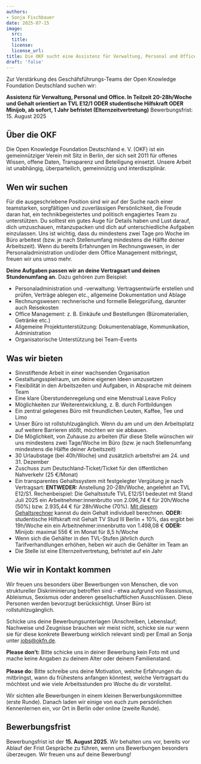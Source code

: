```yaml
---
authors:
- Sonja Fischbauer
date: 2025-07-15
image:
  src:
  title: 
  license: 
  license_url: 
title: Die OKF sucht eine Assistenz für Verwaltung, Personal und Office in Teilzeit, stud. Hilfskraft oder Minijob, ab sofort, 1 Jahr befristet (Elternzeitvertretung)
draft: 'false'
---
```


Zur Verstärkung des Geschäfsführungs-Teams der Open Knowledge Foundation Deutschland suchen wir:

**Assistenz für Verwaltung, Personal und Office. In Teilzeit 20-28h/Woche und Gehalt orientiert an TVL E12/1 ODER studentische Hilfskraft ODER Minijob, ab sofort, 1 Jahr befristet (Elternzeitvertretung)** Bewerbungsfrist: 15. August 2025

## Über die OKF

Die Open Knowledge Foundation Deutschland e. V. (OKF) ist ein gemeinnütziger Verein mit Sitz in Berlin, der sich seit 2011 für offenes Wissen, offene Daten, Transparenz und Beteiligung einsetzt. Unsere Arbeit ist unabhängig, überparteilich, gemeinnützig und interdisziplinär.

## Wen wir suchen

Für die ausgeschriebene Position sind wir auf der Suche nach einer teamstarken, sorgfältigen und zuverlässigen Persönlichkeit, die Freude daran hat, ein technikbegeistertes und politisch engagiertes Team zu unterstützen. Du solltest ein gutes Auge für Details haben und Lust darauf, dich umzuschauen, mitanzupacken und dich auf unterschiedliche Aufgaben einzulassen.
Uns ist wichtig, dass du mindestens zwei Tage pro Woche im Büro arbeitest (bzw. je nach Stellenumfang mindestens die Hälfte deiner Arbeitszeit). Wenn du bereits Erfahrungen im Rechnungswesen, in der Personaladministration und/oder dem Office Management mitbringst, freuen wir uns umso mehr.

**Deine Aufgaben passen wir an deine Vertragsart und deinen Stundenumfang an.**  Dazu gehören zum Beispiel: 

* Personaladministration und -verwaltung: Vertragsentwürfe erstellen und prüfen, Verträge ablegen etc., allgemeine Dokumentation und Ablage
* Rechnungswesen: rechnerische und formelle Belegprüfung, darunter auch Reisekosten
* Office Management: z. B. Einkäufe und Bestellungen (Büromaterialien, Getränke etc.) 
* Allgemeine Projektunterstützung: Dokumentenablage, Kommunikation, Administration
* Organisatorische Unterstützung bei Team-Events


## Was wir bieten
* Sinnstiftende Arbeit in einer wachsenden Organisation
* Gestaltungsspielraum, um deine eigenen Ideen umzusetzen
* Flexibilität in den Arbeitszeiten und Aufgaben, in Absprache mit deinem Team
* Eine klare Überstundenregelung und eine Menstrual Leave Policy 
* Möglichkeiten zur Weiterentwicklung, z. B. durch Fortbildungen
* Ein zentral gelegenes Büro mit freundlichen Leuten, Kaffee, Tee und Limo
* Unser Büro ist rollstuhlzugänglich. Wenn du am und um den Arbeitsplatz auf weitere Barrieren stößt, möchten wir sie abbauen.
* Die Möglichkeit, von Zuhause zu arbeiten (für diese Stelle wünschen wir uns mindestens zwei Tage/Woche im Büro (bzw. je nach Stellenumfang mindestens die Hälfte deiner Arbeitszeit)
* 30 Urlaubstage (bei 40h/Woche) und zusätzlich arbeitsfrei am 24. und 31. Dezember
* Zuschuss zum Deutschland-Ticket/Ticket für den öffentlichen Nahverkehr (25 €/Monat)
* Ein transparentes Gehaltssystem mit festgelegter Vergütung je nach Vertragsart: **ENTWEDER:** Anstellung 20-28h/Woche, angelehnt an TVL E12/S1. Rechenbeispiel: Die Gehaltsstufe TVL E12/S1 bedeutet mit Stand Juli 2025 ein Arbeitnehmer:innenbrutto von 2.096,74 € für 20h/Woche (50%) bzw. 2.935,44 € für 28h/Woche (70%). [Mit diesem Gehaltsrechner](https://oeffentlicher-dienst.info/c/t/rechner/tv-l/west?id=tv-l-2025) kannst du dein Gehalt individuell berechnen. **ODER:** studentische Hilfskraft mit Gehalt TV Stud III Berlin + 10%, das ergibt bei 19h/Woche ein ein Arbeitnehmer:innenbrutto von 1.498,08 € **ODER:** Minijob: maximal 556 € im Monat für 8,5 h/Woche
*	Wenn sich die Gehälter in den TVL-Stufen jährlich durch Tarifverhandlungen erhöhen, heben wir auch die Gehälter im Team an 
*	Die Stelle ist eine Elternzeitvertretung, befristet auf ein Jahr

## Wie wir in Kontakt kommen

Wir freuen uns besonders über Bewerbungen von Menschen, die von struktureller Diskriminierung betroffen sind – etwa aufgrund von Rassismus, Ableismus, Sexismus oder anderen gesellschaftlichen Ausschlüssen. Diese Personen werden bevorzugt berücksichtigt. Unser Büro ist rollstuhlzugänglich.

Schicke uns deine Bewerbungsunterlagen (Anschreiben, Lebenslauf; Nachweise und Zeugnisse brauchen wir meist nicht, schicke sie nur wenn sie für diese konkrete Bewerbung wirklich relevant sind) per Email an Sonja unter jobs@okfn.de.

**Please don’t:** Bitte schicke uns in deiner Bewerbung kein Foto mit und mache keine Angaben zu deinem Alter oder deinem Familienstand.<br> <br>
**Please do:** Bitte schreibe uns deine Motivation, welche Erfahrungen du mitbringst, wann du frühestens anfangen könntest, welche Vertragsart du möchtest und wie viele Arbeitsstunden pro Woche du dir vorstellst. 

Wir sichten alle Bewerbungen in einem kleinen Berwerbungskommittee (erste Runde). Danach laden wir einige von euch zum persönlichen Kennenlernen ein, vor Ort in Berlin oder online (zweite Runde).

## Bewerbungsfrist

Bewerbungsfrist ist der **15. August 2025**. Wir behalten uns vor, bereits vor Ablauf der Frist Gespräche zu führen, wenn uns Bewerbungen besonders überzeugen. Wir freuen uns auf deine Bewerbung!
